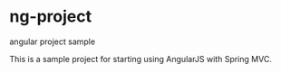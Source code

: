 # ng-project
angular project sample

This is a sample project for starting using AngularJS with Spring MVC.

